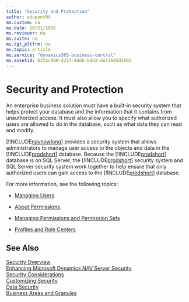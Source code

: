 ```yaml
---
title: "Security and Protection"
author: edupont04
ms.custom: na
ms.date: 10/21/2016
ms.reviewer: na
ms.suite: na
ms.tgt_pltfrm: na
ms.topic: article
ms.service: "dynamics365-business-central"
ms.assetid: 631bc980-4217-4dd6-bd62-de11685d2692
---
```

# Security and Protection
An enterprise business solution must have a built-in security system that helps protect your database and the information that it contains from unauthorized access. It must also allow you to specify what authorized users are allowed to do in the database, such as what data they can read and modify.  

 [!INCLUDE[navnowlong](../developer/includes/navnowlong_md.md)] provides a security system that allows administrators to manage user access to the objects and data in the [!INCLUDE[prodshort](../developer/includes/prodshort.md)] database. Because the [!INCLUDE[prodshort](../developer/includes/prodshort.md)] database is on SQL Server, the [!INCLUDE[prodshort](../developer/includes/prodshort.md)] security system and SQL Server security system work together to help ensure that only authorized users can gain access to the [!INCLUDE[prodshort](../developer/includes/prodshort.md)] database.  

 For more information, see the following topics:

-   [Managing Users](Managing-Users.md)  

-   [About Permissions](About-Permissions.md).  

-   [Managing Permissions and Permission Sets](Managing-Permissions-and-Permission-Sets.md)  

-   [Profiles and Role Centers](Profiles-and-Role-Centers.md)  

## See Also  
[Security Overview](Security-Overview.md)  
[Enhancing Microsoft Dynamics NAV Server Security](Enhancing-Microsoft-Dynamics-NAV-Server-Security.md)  
[Security Considerations](Security-Considerations.md)  
[Customizing Security](Customizing-Security.md)  
[Data Security](Data-Security.md)  
[Business Areas and Granules](Business-Areas-and-Granules.md)  
